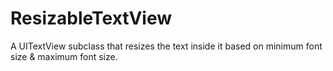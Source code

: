 ResizableTextView
=================

A UITextView subclass that resizes the text inside it based on minimum font size &amp; maximum font size.
